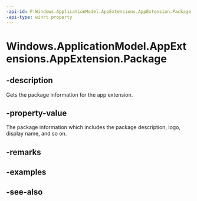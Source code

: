 ----api-id: P:Windows.ApplicationModel.AppExtensions.AppExtension.Package
-api-type: winrt property
---<!-- Property syntaxpublic Windows.ApplicationModel.Package Package { get; }--># Windows.ApplicationModel.AppExtensions.AppExtension.Package## -descriptionGets the package information for the app extension.## -property-valueThe package information which includes the package description, logo, display name, and so on.## -remarks## -examples## -see-also